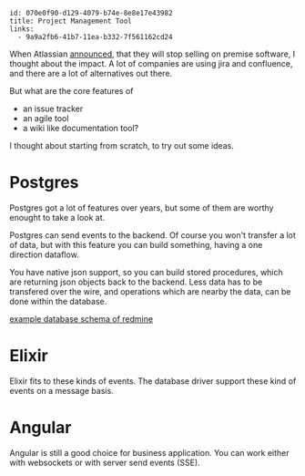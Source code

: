 ```
id: 070e0f90-d129-4079-b74e-8e8e17e43982
title: Project Management Tool
links:
  - 9a9a2fb6-41b7-11ea-b332-7f561162cd24
```

When Atlassian [announced][1], that they will stop selling on premise software, I thought about the impact.
A lot of companies are using jira and confluence, 
and there are a lot of alternatives out there.

But what are the core features of

* an issue tracker
* an agile tool
* a wiki like documentation tool?

I thought about starting from scratch, to try out some ideas.

# Postgres

Postgres got a lot of features over years, but some of them are worthy enought to take a look at.

Postgres can send events to the backend.
Of course you won't transfer a lot of data, but with this feature you can build something, having a one direction dataflow.

You have native json support, so you can build stored procedures, which are returning json objects back to the backend. 
Less data has to be transfered over the wire, and operations which are nearby the data, can be done within the database.

[example database schema of redmine][2]

# Elixir

Elixir fits to these kinds of events. 
The database driver support these kind of events on a message basis.

# Angular

Angular is still a good choice for business application. 
You can work either with websockets or with server send events (SSE).

[1]: https://www.atlassian.com/migration/journey-to-cloud
[2]: https://www.redmine.org/projects/redmine/wiki/DatabaseModel
